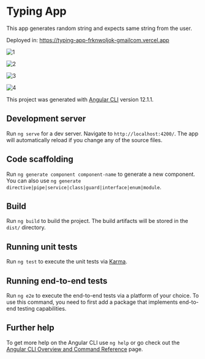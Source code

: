 # Typing App

This app generates random string and expects same string from the user.

Deployed in: https://typing-app-frknwoljok-gmailcom.vercel.app

![1](https://user-images.githubusercontent.com/32294454/129479739-a0baa430-654a-4889-a23c-559e15a138c0.png)

![2](https://user-images.githubusercontent.com/32294454/129479741-392c2545-e355-4ee9-bbd6-33e48f63ef2d.png)

![3](https://user-images.githubusercontent.com/32294454/129479745-d3c1168f-5c59-4ab2-adf4-5a01873c5057.png)

![4](https://user-images.githubusercontent.com/32294454/129479747-b105c7db-62f2-42d0-9298-3c8d1f37e10c.png)



This project was generated with [Angular CLI](https://github.com/angular/angular-cli) version 12.1.1.

## Development server

Run `ng serve` for a dev server. Navigate to `http://localhost:4200/`. The app will automatically reload if you change any of the source files.

## Code scaffolding

Run `ng generate component component-name` to generate a new component. You can also use `ng generate directive|pipe|service|class|guard|interface|enum|module`.

## Build

Run `ng build` to build the project. The build artifacts will be stored in the `dist/` directory.

## Running unit tests

Run `ng test` to execute the unit tests via [Karma](https://karma-runner.github.io).

## Running end-to-end tests

Run `ng e2e` to execute the end-to-end tests via a platform of your choice. To use this command, you need to first add a package that implements end-to-end testing capabilities.

## Further help

To get more help on the Angular CLI use `ng help` or go check out the [Angular CLI Overview and Command Reference](https://angular.io/cli) page.
